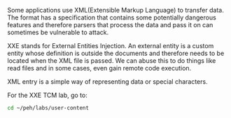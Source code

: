 Some applications use XML(Extensible Markup Language) to transfer data. The format has a specification that contains some potentially dangerous features and therefore parsers that process the data and pass it on can sometimes be vulnerable to attack.

XXE stands for External Entities Injection. An external entity is a custom entity whose definition is outside the documents and therefore needs to be located when the XML file is passed. We can abuse this to do things like read files and in some cases, even gain remote code execution.

XML entry is a simple way of representing data or special characters. 

For the XXE TCM lab, go to:

```bash
cd ~/peh/labs/user-content
```

